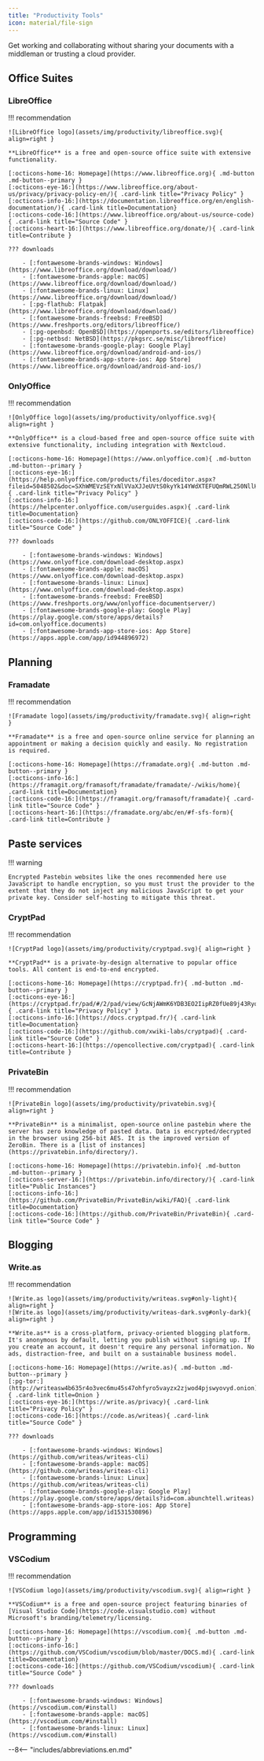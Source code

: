 ```yaml
---
title: "Productivity Tools"
icon: material/file-sign
---
```

Get working and collaborating without sharing your documents with a middleman or trusting a cloud provider.

## Office Suites

### LibreOffice

!!! recommendation

    ![LibreOffice logo](assets/img/productivity/libreoffice.svg){ align=right }

    **LibreOffice** is a free and open-source office suite with extensive functionality.

    [:octicons-home-16: Homepage](https://www.libreoffice.org){ .md-button .md-button--primary }
    [:octicons-eye-16:](https://www.libreoffice.org/about-us/privacy/privacy-policy-en/){ .card-link title="Privacy Policy" }
    [:octicons-info-16:](https://documentation.libreoffice.org/en/english-documentation/){ .card-link title=Documentation}
    [:octicons-code-16:](https://www.libreoffice.org/about-us/source-code){ .card-link title="Source Code" }
    [:octicons-heart-16:](https://www.libreoffice.org/donate/){ .card-link title=Contribute }

    ??? downloads

        - [:fontawesome-brands-windows: Windows](https://www.libreoffice.org/download/download/)
        - [:fontawesome-brands-apple: macOS](https://www.libreoffice.org/download/download/)
        - [:fontawesome-brands-linux: Linux](https://www.libreoffice.org/download/download/)
        - [:pg-flathub: Flatpak](https://www.libreoffice.org/download/download/)
        - [:fontawesome-brands-freebsd: FreeBSD](https://www.freshports.org/editors/libreoffice/)
        - [:pg-openbsd: OpenBSD](https://openports.se/editors/libreoffice)
        - [:pg-netbsd: NetBSD](https://pkgsrc.se/misc/libreoffice)
        - [:fontawesome-brands-google-play: Google Play](https://www.libreoffice.org/download/android-and-ios/)
        - [:fontawesome-brands-app-store-ios: App Store](https://www.libreoffice.org/download/android-and-ios/)

### OnlyOffice

!!! recommendation

    ![OnlyOffice logo](assets/img/productivity/onlyoffice.svg){ align=right }

    **OnlyOffice** is a cloud-based free and open-source office suite with extensive functionality, including integration with Nextcloud.

    [:octicons-home-16: Homepage](https://www.onlyoffice.com){ .md-button .md-button--primary }
    [:octicons-eye-16:](https://help.onlyoffice.com/products/files/doceditor.aspx?fileid=5048502&doc=SXhWMEVzSEYxNlVVaXJJeUVtS0kyYk14YWdXTEFUQmRWL250NllHNUFGbz0_IjUwNDg1MDIi0){ .card-link title="Privacy Policy" }
    [:octicons-info-16:](https://helpcenter.onlyoffice.com/userguides.aspx){ .card-link title=Documentation}
    [:octicons-code-16:](https://github.com/ONLYOFFICE){ .card-link title="Source Code" }

    ??? downloads

        - [:fontawesome-brands-windows: Windows](https://www.onlyoffice.com/download-desktop.aspx)
        - [:fontawesome-brands-apple: macOS](https://www.onlyoffice.com/download-desktop.aspx)
        - [:fontawesome-brands-linux: Linux](https://www.onlyoffice.com/download-desktop.aspx)
        - [:fontawesome-brands-freebsd: FreeBSD](https://www.freshports.org/www/onlyoffice-documentserver/)
        - [:fontawesome-brands-google-play: Google Play](https://play.google.com/store/apps/details?id=com.onlyoffice.documents)
        - [:fontawesome-brands-app-store-ios: App Store](https://apps.apple.com/app/id944896972)

## Planning

### Framadate

!!! recommendation

    ![Framadate logo](assets/img/productivity/framadate.svg){ align=right }

    **Framadate** is a free and open-source online service for planning an appointment or making a decision quickly and easily. No registration is required.

    [:octicons-home-16: Homepage](https://framadate.org){ .md-button .md-button--primary }
    [:octicons-info-16:](https://framagit.org/framasoft/framadate/framadate/-/wikis/home){ .card-link title=Documentation}
    [:octicons-code-16:](https://framagit.org/framasoft/framadate){ .card-link title="Source Code" }
    [:octicons-heart-16:](https://framadate.org/abc/en/#f-sfs-form){ .card-link title=Contribute }

## Paste services

!!! warning

    Encrypted Pastebin websites like the ones recommended here use JavaScript to handle encryption, so you must trust the provider to the extent that they do not inject any malicious JavaScript to get your private key. Consider self-hosting to mitigate this threat.

### CryptPad

!!! recommendation

    ![CryptPad logo](assets/img/productivity/cryptpad.svg){ align=right }

    **CryptPad** is a private-by-design alternative to popular office tools. All content is end-to-end encrypted.

    [:octicons-home-16: Homepage](https://cryptpad.fr){ .md-button .md-button--primary }
    [:octicons-eye-16:](https://cryptpad.fr/pad/#/2/pad/view/GcNjAWmK6YDB3EO2IipRZ0fUe89j43Ryqeb4fjkjehE/){ .card-link title="Privacy Policy" }
    [:octicons-info-16:](https://docs.cryptpad.fr/){ .card-link title=Documentation}
    [:octicons-code-16:](https://github.com/xwiki-labs/cryptpad){ .card-link title="Source Code" }
    [:octicons-heart-16:](https://opencollective.com/cryptpad){ .card-link title=Contribute }

### PrivateBin

!!! recommendation

    ![PrivateBin logo](assets/img/productivity/privatebin.svg){ align=right }

    **PrivateBin** is a minimalist, open-source online pastebin where the server has zero knowledge of pasted data. Data is encrypted/decrypted in the browser using 256-bit AES. It is the improved version of ZeroBin. There is a [list of instances](https://privatebin.info/directory/).

    [:octicons-home-16: Homepage](https://privatebin.info){ .md-button .md-button--primary }
    [:octicons-server-16:](https://privatebin.info/directory/){ .card-link title="Public Instances"}
    [:octicons-info-16:](https://github.com/PrivateBin/PrivateBin/wiki/FAQ){ .card-link title=Documentation}
    [:octicons-code-16:](https://github.com/PrivateBin/PrivateBin){ .card-link title="Source Code" }

## Blogging

### Write.as

!!! recommendation

    ![Write.as logo](assets/img/productivity/writeas.svg#only-light){ align=right }
    ![Write.as logo](assets/img/productivity/writeas-dark.svg#only-dark){ align=right }

    **Write.as** is a cross-platform, privacy-oriented blogging platform. It's anonymous by default, letting you publish without signing up. If you create an account, it doesn't require any personal information. No ads, distraction-free, and built on a sustainable business model.

    [:octicons-home-16: Homepage](https://write.as){ .md-button .md-button--primary }
    [:pg-tor:](http://writeasw4b635r4o3vec6mu45s47ohfyro5vayzx2zjwod4pjswyovyd.onion){ .card-link title=Onion }
    [:octicons-eye-16:](https://write.as/privacy){ .card-link title="Privacy Policy" }
    [:octicons-code-16:](https://code.as/writeas){ .card-link title="Source Code" }

    ??? downloads

        - [:fontawesome-brands-windows: Windows](https://github.com/writeas/writeas-cli)
        - [:fontawesome-brands-apple: macOS](https://github.com/writeas/writeas-cli)
        - [:fontawesome-brands-linux: Linux](https://github.com/writeas/writeas-cli)
        - [:fontawesome-brands-google-play: Google Play](https://play.google.com/store/apps/details?id=com.abunchtell.writeas)
        - [:fontawesome-brands-app-store-ios: App Store](https://apps.apple.com/app/id1531530896)

## Programming

### VSCodium

!!! recommendation

    ![VSCodium logo](assets/img/productivity/vscodium.svg){ align=right }

    **VSCodium** is a free and open-source project featuring binaries of [Visual Studio Code](https://code.visualstudio.com) without Microsoft's branding/telemetry/licensing.

    [:octicons-home-16: Homepage](https://vscodium.com){ .md-button .md-button--primary }
    [:octicons-info-16:](https://github.com/VSCodium/vscodium/blob/master/DOCS.md){ .card-link title=Documentation}
    [:octicons-code-16:](https://github.com/VSCodium/vscodium){ .card-link title="Source Code" }

    ??? downloads

        - [:fontawesome-brands-windows: Windows](https://vscodium.com/#install)
        - [:fontawesome-brands-apple: macOS](https://vscodium.com/#install)
        - [:fontawesome-brands-linux: Linux](https://vscodium.com/#install)

--8<-- "includes/abbreviations.en.md"
